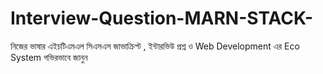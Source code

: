 # Interview-Question-MARN-STACK-
নিজের ভাষার এইচটিএমএল সিএসএস জাভাক্রিপ্ট , ইন্টারভিউ প্রশ্ন ও  Web Development এর Eco System গভিরভাবে জানুন
